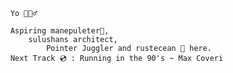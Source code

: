 ```
    Yo 🙋🏽‍♂️
    
    Aspiring manepuleter👾,
        sulushans architect,
            Pointer Juggler and rustecean 🦀 here.
    Next Track 💿 : Running in the 90's ~ Max Coveri
```

<!--
**bernie-haxx/bernie-haxx** is a ✨ _special_ ✨ repository because its `README.md` (this file) appears on your GitHub profile.

Here are some ideas to get you started:

- 🔭 I’m currently working on ...
- 🌱 I’m currently learning ...
- 👯 I’m looking to collaborate on ...
- 🤔 I’m looking for help with ...
- 💬 Ask me about ...
- 📫 How to reach me: ...
- 😄 Pronouns: ...
- ⚡ Fun fact: ...
-->
